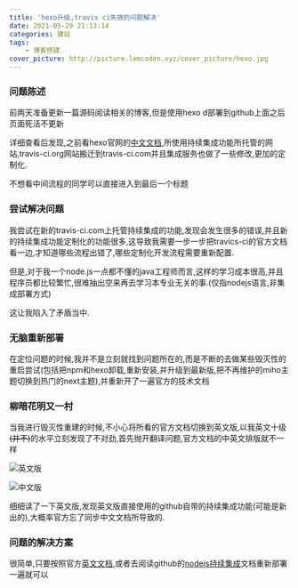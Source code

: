 ```yaml
---
title: 'hexo升级,travis ci失效的问题解决'
date: 2021-05-29 21:13:14
categories: 建站
tags:
	- 博客搭建
cover_picture: http://picture.lemcoden.xyz/cover_picture/hexo.jpg
---
```


### 问题陈述

前两天准备更新一篇源码阅读相关的博客,但是使用hexo d部署到github上面之后页面死活不更新

详细查看后发现,之前看hexo官网的[中文文档](https://hexo.io/zh-cn/docs/github-pages),所使用持续集成功能所托管的网站,travis-ci.org网站搬迁到travis-ci.com并且集成服务也做了一些修改,更加的定制化.

不想看中间流程的同学可以直接进入到最后一个标题

### 尝试解决问题

我尝试在新的travis-ci.com上托管持续集成的功能,发现会发生很多的错误,并且新的持续集成功能定制化的功能很多,这导致我需要一步一步把travics-ci的官方文档看一边,才知道哪些流程出错了,哪些定制化开发流程需要重新配置.

但是,对于我一个node.js一点都不懂的java工程师而言,这样的学习成本很高,并且程序员都比较繁忙,很难抽出空来再去学习本专业无关的事.(仅指nodejs语言,非集成部署方式)

<!--more-->

这让我陷入了矛盾当中.

### 无脑重新部署

在定位问题的时候,我并不是立刻就找到问题所在的,而是不断的去做某些毁灭性的重启尝试(包括把npm和hexo卸载,重新安装,并升级到最新版,把不再维护的miho主题切换到热门的next主题),并重新开了一遍官方的技术文档

### 柳暗花明又一村

当我进行毁灭性重建的时候,不小心将所看的官方文档切换到英文版,以我英文十级~~(并不)~~的水平立刻发现了不对劲,首先抛开翻译问题,官方文档的中英文排版就不一样

![英文版](http://picture.lemcoden.xyz/blog_optimize/hexo_doc_en.png)

![中文版](http://picture.lemcoden.xyz/blog_optimize/hexo_doc_zh.png)

细细读了一下英文版,发现英文版直接使用的github自带的持续集成功能(可能是新出的),大概率官方忘了同步中文文档所导致的.

### 问题的解决方案

很简单,只要按照官方[英文文档](https://hexo.io/docs/github-pages.html),或者去阅读github的[nodejs持续集成](https://docs.github.com/cn/actions/guides/building-and-testing-nodejs)文档重新部署一遍就可以

